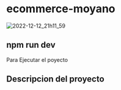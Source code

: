 # ecommerce-moyano
![2022-12-12_21h11_59](https://user-images.githubusercontent.com/64481454/207191130-93911beb-5386-4277-a25e-3ec2545949d6.gif)

## npm run dev
<p>Para Ejecutar el poyecto</p>

## Descripcion del proyecto
###




